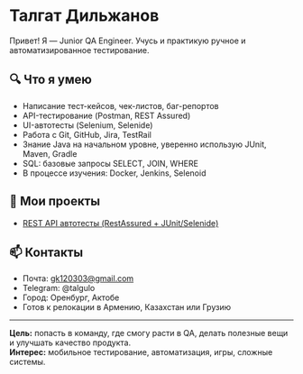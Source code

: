 # Талгат Дильжанов

Привет! Я — Junior QA Engineer. Учусь и практикую ручное и автоматизированное тестирование.

## 🔍 Что я умею

- Написание тест-кейсов, чек-листов, баг-репортов
- API-тестирование (Postman, REST Assured)
- UI-автотесты (Selenium, Selenide)
- Работа с Git, GitHub, Jira, TestRail
- Знание Java на начальном уровне, уверенно использую JUnit, Maven, Gradle
- SQL: базовые запросы SELECT, JOIN, WHERE
- В процессе изучения: Docker, Jenkins, Selenoid

## 🚀 Мои проекты

- [REST API автотесты (RestAssured + JUnit/Selenide)](https://github.com/coloboc-finder/TestSwaggerPetstoreBackendFrontend)

## 📫 Контакты

- Почта: gk120303@gmail.com
- Telegram: @talgulo
- Город: Оренбург, Актобе 
- Готов к релокации в Армению, Казахстан или Грузию

---

**Цель:** попасть в команду, где смогу расти в QA, делать полезные вещи и улучшать качество продукта.  
**Интерес:** мобильное тестирование, автоматизация, игры, сложные системы.
